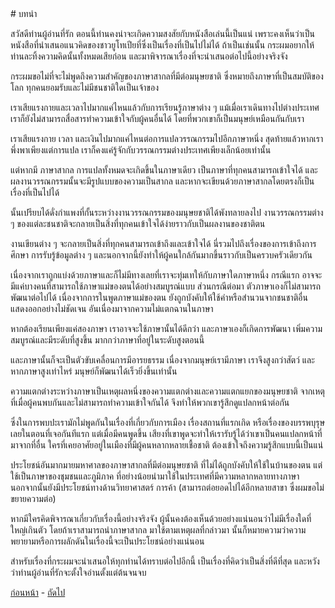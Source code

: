 <link href="markdown.css" rel="stylesheet"></link>
# บทนำ

สวัสดีท่านผู้อ่านที่รัก ตอนนี้ท่านคงน่าจะเกิดความสงสัยกับหนังสือเล่นนี้เป็นแน่  เพราะคงเห็นว่าเป็นหนังสือที่นำเสนอแนวคิดของชาวยูโทเปียที่ซึ่งเป็นเรื่องที่เป็นไปไม่ได้ ถ้าเป็นเช่นนั้น กระผมอยากให้ท่านละทิ้งความคิดนั้นทั้งหมดเสียก่อน และมาพิจารณาเรื่องที่จะนำเสนอต่อไปนี้อย่างจริงจัง

กระผมขอไม่ที่จะไม่พูดถึงความสำคัญของภาษาสากลที่มีต่อมนุษยชาติ ซึ่งหมายถึงภาษาที่เป็นสมบัติของโลก ทุกคนยอมรับและไม่มีชนชาติใดเป็นเจ้าของ

เราเสียแรงกายและเวลาไปมากแค่ไหนแล้วกับการเรียนรู้ภาษาต่าง ๆ แม้เมื่อเราเดินทางไปต่างประเทศ เราก็ยังไม่สามารถสื่อสารทำความเข้าใจกับผู้คนอื่นได้ โดยที่พวกเขาก็เป็นมนุษย์เหมือนกันกับเรา

เราเสียแรงกาย เวลา และเงินไปมากแค่ไหนต่อการแปลวรรณกรรมไปอีกภาษาหนึ่ง สุดท้ายแล้วหากเราพึ่งพาเพียงแต่การแปล เราก็คงแค่รู้จักกับวรรณกรรมต่างประเทศเพียงเล็กน้อยเท่านั้น

แต่หากมี ภาษาสากล การแปลทั้งหมดจะเกิดขึ้นในภาษาเดียว เป็นภาษาที่ทุกคนสามารถเข้าใจได้ และผลงานวรรณกรรมนั้นจะมีรูปแบบของความเป็นสากล  และหากจะเขียนด้วยภาษาสากลโดยตรงก็เป็นเรื่องที่เป็นไปได้

นั้นเปรียบได้ดั่งกำแพงที่กั้นระหว่างงานวรรณกรรมของมนุษยชาติได้พังทลายลงไป งานวรรณกรรมต่าง ๆ ของแต่ละชนชาติจะกลายเป็นสิ่งที่ทุกคนเข้าใจได้ง่ายราวกับเป็นผลงานของชาติตน

งานเขียนต่าง ๆ จะกลายเป็นสิ่งที่ทุกคนสามารถเข้าถึงและเข้าใจได้ นี่รวมไปถึงเรื่องของการเข้าถึงการศึกษา การรับรู้ข้อมูลต่าง ๆ และนอกจากนี้ยังทำให้ผู้คนใกล้กันมากขึ้นราวกับเป็นครวบครัวเดียวกัน 

เนื่องจากเราถูกแบ่งด้วยภาษาและก็ไม่มีทางเลยที่เราจะทุ่มเทให้กับภาษาใดภาษาหนึ่ง กรณีแรก อาจจะมีแค่บางคนที่สามารถใช้ภาษาแม่ของตนได้อย่างสมบูรณ์แบบ ส่วนกรณีต่อมา ตัวภาษาเองก็ไม่สามารถพัฒนาต่อไปได้  เนื่องจากการในพูดภาษาแม่ของตน ยังถูกบังคับให้ใช้คำหรือสำนวนจากชนชาติอื่น แสดงออกอย่างไม่ชัดเจน อันเนื่องมาจากความไม่แตกฉานในภาษา

หากต้องเรียนเพียงแค่สองภาษา เราอาจจะใช้ภาษานั้นได้ดีกว่า และภาษาเองก็เกิดการพัฒนา เพิ่มความสมบูรณ์และมีระดับที่สูงขึ้น มากกว่าภาษาที่อยู่ในระดับสูงตอนนี้ 

และภาษานั้นก็จะเป็นตัวขับเคลื่อนการมีอารยธรรม เนื่องจากมนุษย์เรามีภาษา เราจึงสูงกว่าสัตว์ และหากภาษาสูงเท่าไหร่ มนุษย์ก็พัฒนาได้เร็วยิ่งขึ้นเท่านั้น

ความแตกต่างระหว่างภาษาเป็นเหตุผลหนึ่งของความแตกต่างและความแตกแยกของมนุษยชาติ จากเหตุที่เมื่อผู้คนพบกันและไม่สามารถทำความเข้าใจกันได้ จึงทำให้พวกเขารู้สึกดูแปลกหน้าต่อกัน

ซึ่งในการพบปะเรามักไม่พูดกันในเรื่องที่เกี่ยวกับการเมือง เรื่องสถานที่แรกเกิด หรือเรื่องของบรรพบุรุษเลยในตอนที่เจอกันทีแรก แต่เมื่อมีคนพูดขึ้น เสียงที่เขาพูดจะทำให้เรารับรู้ได้ว่าเขาเป็นคนแปลกหน้าที่มาจากที่อื่น ใครที่เคยอาศัยอยู่ในเมืองที่มีผู้คนหลากหลายเชื้อชาติ ต้องเข้าใจถึงความรู้สึกแบบนี้เป็นแน่

ประโยชน์อันมากมายมหาศาลของภาษาสากลที่มีต่อมนุษยชาติ ที่ไม่ได้ถูกบังคับให้ใช้ในบ้านของตน แต่ใช้เป็นภาษาของชุมชนและภูมิภาค ที่อย่างน้อยนำมาใช้ในประเทศที่มีความหลากหลายทางภาษา นอกจากนั้นยังมีประโยชน์ทางด้านวิทยาศาสตร์ การค้า (สามารถต่อยอดไปได้อีกหลายสาขา ซึ่งผมขอไม่ขยายความต่อ)

หากมีใครคิดพิจารณาเกี่ยวกับเรื่องนี้อย่างจริงจัง ผู้นั้นคงต้องเห็นด้วยอย่างแน่นอนว่าไม่มีเรื่องใดที่ใหญ่เกินตัว โดยถ้าเราสามารถนำภาษาสากล มาใช้ตามเหตุผลที่กล่าวมา นั้นก็หมายความว่าความพยายามหรือการผลักดันในเรื่องนี้จะเป็นประโยชน์อย่างแน่นอน 

สำหรับเรื่องที่กระผมจะนำเสนอให้ทุกท่านได้ทราบต่อไปอีกนี้ เป็นเรื่องที่คิดว่าเป็นสิ่งที่ดีที่สุด และหวังว่าท่านผู้อ่านที่รักจะตั้งใจอ่านตั้งแต่ต้นจนจบ 

[ก่อนหน้า](./index) - [ถัดไป](./2)


